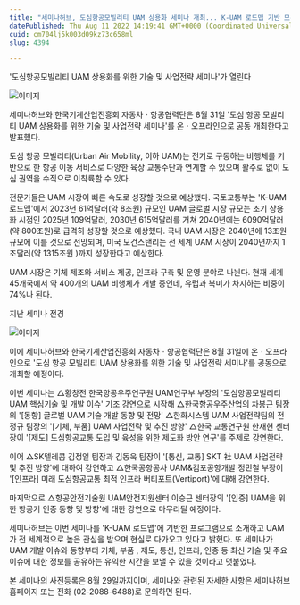 ```yaml
---
title: "세미나허브, 도심항공모빌리티 UAM 상용화 세미나 개최... K-UAM 로드맵 기반 모든 정보 총집합"
datePublished: Thu Aug 11 2022 14:19:41 GMT+0000 (Coordinated Universal Time)
cuid: cm704lj5k003d09kz73c658ml
slug: 4394

---
```



'도심항공모빌리티 UAM 상용화를 위한 기술 및 사업전략 세미나'가 열린다

![이미지](https://cdn.hashnode.com/res/hashnode/image/upload/v1739256805801/332e6332-2779-42a7-90ac-a5a26cac52e2.gif)

세미나허브와 한국기계산업진흥회 자동차ㆍ항공협력단은 8월 31일 '도심 항공 모빌리티 UAM 상용화를 위한 기술 및 사업전략 세미나'를 온ㆍ오프라인으로 공동 개최한다고 발표했다.

도심 항공 모빌리티(Urban Air Mobility, 이하 UAM)는 전기로 구동하는 비행체를 기반으로 한 항공 이동 서비스로 다양한 육상 교통수단과 연계할 수 있으며 활주로 없이 도심 권역을 수직으로 이착륙할 수 있다.

전문가들은 UAM 시장이 빠른 속도로 성장할 것으로 예상했다. 국토교통부는 'K-UAM 로드맵'에서 2023년 61억달러(약 8조원) 규모인 UAM 글로벌 시장 규모는 초기 상용화 시점인 2025년 109억달러, 2030년 615억달러를 거쳐 2040년에는 6090억달러(약 800조원)로 급격히 성장할 것으로 예상했다. 국내 UAM 시장은 2040년에 13조원 규모에 이를 것으로 전망되며, 미국 모건스탠리는 전 세계 UAM 시장이 2040년까지 1조달러(약 1315조원 )까지 성장한다고 예상한다.

UAM 시장은 기체 제조와 서비스 제공, 인프라 구축 및 운영 분야로 나뉜다. 현재 세계 45개국에서 약 400개의 UAM 비행체가 개발 중인데, 유럽과 북미가 차지하는 비중이 74%나 된다.

지난 세미나 전경

![이미지](https://cdn.hashnode.com/res/hashnode/image/upload/v1739256807963/29469fb3-01a0-406e-a440-efe499269a15.jpeg)

이에 세미나허브와 한국기계산업진흥회 자동차ㆍ항공협력단은 8월 31일에 온ㆍ오프라인으로 '도심 항공 모빌리티 UAM 상용화를 위한 기술 및 사업전략 세미나'를 공동으로 개최할 예정이다.

이번 세미나는 △황창전 한국항공우주연구원 UAM연구부 부장의 '도심항공모빌리티 UAM 핵심기술 및 개발 이슈' 기조 강연으로 시작해 △한국항공우주산업의 차봉근 팀장의 '[동향] 글로벌 UAM 기술 개발 동향 및 전망' △한화시스템 UAM 사업전략팀의 전정규 팀장의 '[기체, 부품] UAM 사업전략 및 추진 방향' △한국 교통연구원 한재현 센터장이 '[제도] 도심항공교통 도입 및 육성을 위한 제도화 방안 연구'를 주제로 강연한다.

이어 △SK텔레콤 김정일 팀장과 김동욱 팀장이 '[통신, 교통] SKT 社 UAM 사업전략 및 추진 방향'에 대하여 강연하고 △한국공항공사 UAM&김포공항개발 정민철 부장이 '[인프라] 미래 도심항공교통 최적 인프라 버티포트(Vertiport)'에 대해 강연한다.

마지막으로 △항공안전기술원 UAM안전지원센터 이승근 센터장의 '[인증] UAM을 위한 항공기 인증 동향 및 방향'에 대한 강연으로 마무리될 예정이다.

세미나허브는 이번 세미나를 'K-UAM 로드맵'에 기반한 프로그램으로 소개하고 UAM가 전 세계적으로 높은 관심을 받으며 현실로 다가오고 있다고 밝혔다. 또 세미나가 UAM 개발 이슈와 동향부터 기체, 부품 , 제도, 통신, 인프라, 인증 등 최신 기술 및 주요 이슈에 대한 정보를 공유하는 유익한 시간을 보낼 수 있을 것이라고 덧붙였다.

본 세미나의 사전등록은 8월 29일까지이며, 세미나와 관련된 자세한 사항은 세미나허브 홈페이지 또는 전화 (02-2088-6488)로 문의하면 된다.